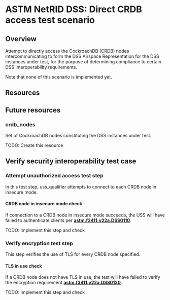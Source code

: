 # ASTM NetRID DSS: Direct CRDB access test scenario

## Overview

Attempt to directly access the CockroachDB (CRDB) nodes intercommunicating to form the DSS Airspace Representation for the DSS instances under test, for the purpose of determining compliance to certain DSS interoperability requirements.

Note that none of this scenario is implemented yet.

## Resources

## Future resources

### crdb_nodes

Set of CockroachDB nodes constituting the DSS instances under test.

TODO: Create this resource

## Verify security interoperability test case

### Attempt unauthorized access test step

In this test step, uss_qualifier attempts to connect to each CRDB node in insecure mode.

#### CRDB node in insecure mode check

If connection to a CRDB node in insecure mode succeeds, the USS will have failed to authenticate clients per **[astm.f3411.v22a.DSS0110](../../../../../requirements/astm/f3411/v22a.md)**.

TODO: Implement this step and check

### Verify encryption test step

This step verifies the use of TLS for every CRDB node specified.

#### TLS in use check

If a CRDB node does not have TLS in use, the test will have failed to verify the encryption requirement **[astm.f3411.v22a.DSS0120](../../../../../requirements/astm/f3411/v22a.md)**.

TODO: Implement this step and check
